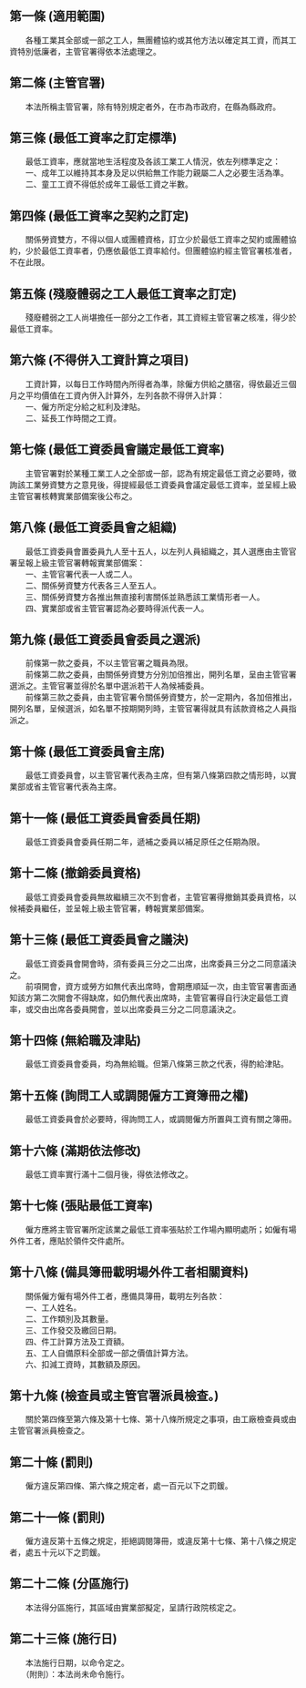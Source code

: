 第一條 (適用範圍)
-----------------
　　各種工業其全部或一部之工人，無團體協約或其他方法以確定其工資，而其工資特別低廉者，主管官署得依本法處理之。  


第二條 (主管官署)
-----------------
　　本法所稱主管官署，除有特別規定者外，在市為市政府，在縣為縣政府。  


第三條 (最低工資率之訂定標準)
-----------------------------
　　最低工資率，應就當地生活程度及各該工業工人情況，依左列標準定之：  
　　一、成年工以維持其本身及足以供給無工作能力親屬二人之必要生活為準。  
　　二、童工工資不得低於成年工最低工資之半數。  


第四條 (最低工資率之契約之訂定)
-------------------------------
　　關係勞資雙方，不得以個人或團體資格，訂立少於最低工資率之契約或團體協約，少於最低工資率者，仍應依最低工資率給付。但團體協約經主管官署核准者，不在此限。  


第五條 (殘廢體弱之工人最低工資率之訂定)
---------------------------------------
　　殘廢體弱之工人尚堪擔任一部分之工作者，其工資經主管官署之核准，得少於最低工資率。  


第六條 (不得併入工資計算之項目)
-------------------------------
　　工資計算，以每日工作時間內所得者為準，除僱方供給之膳宿，得依最近三個月之平均價值在工資內併入計算外，左列各款不得併入計算：  
　　一、僱方所定分給之紅利及津貼。  
　　二、延長工作時間之工資。  


第七條 (最低工資委員會議定最低工資率)
-------------------------------------
　　主管官署對於某種工業工人之全部或一部，認為有規定最低工資之必要時，徵詢該工業勞資雙方之意見後，得提經最低工資委員會議定最低工資率，並呈經上級主管官署核轉實業部備案後公布之。  


第八條 (最低工資委員會之組織)
-----------------------------
　　最低工資委員會置委員九人至十五人，以左列人員組織之，其人選應由主管官署呈報上級主管官署轉報實業部備案：  
　　一、主管官署代表一人或二人。  
　　二、關係勞資雙方代表各三人至五人。  
　　三、關係勞資雙方各推出無直接利害關係並熟悉該工業情形者一人。  
　　四、實業部或省主管官署認為必要時得派代表一人。  


第九條 (最低工資委員會委員之選派)
---------------------------------
　　前條第一款之委員，不以主管官署之職員為限。  
　　前條第二款之委員，由關係勞資雙方分別加倍推出，開列名單，呈由主管官署選派之。主管官署並得於名單中選派若干人為候補委員。  
　　前條第三款之委員，由主管官署令關係勞資雙方，於一定期內，各加倍推出，開列名單，呈候選派，如名單不按期開列時，主管官署得就具有該款資格之人員指派之。  


第十條 (最低工資委員會主席)
---------------------------
　　最低工資委員會，以主管官署代表為主席，但有第八條第四款之情形時，以實業部或省主管官署代表為主席。  


第十一條 (最低工資委員會委員任期)
---------------------------------
　　最低工資委員會委員任期二年，遞補之委員以補足原任之任期為限。  


第十二條 (撤銷委員資格)
-----------------------
　　最低工資委員會委員無故繼續三次不到會者，主管官署得撤銷其委員資格，以候補委員繼任，並呈報上級主管官署，轉報實業部備案。  


第十三條 (最低工資委員會之議決)
-------------------------------
　　最低工資委員會開會時，須有委員三分之二出席，出席委員三分之二同意議決之。  
　　前項開會，資方或勞方如無代表出席時，會期應順延一次，由主管官署書面通知該方第二次開會不得缺席，如仍無代表出席時，主管官署得自行決定最低工資率，或交由出席各委員開會，並以出席委員三分之二同意議決之。  


第十四條 (無給職及津貼)
-----------------------
　　最低工資委員會委員，均為無給職。但第八條第三款之代表，得酌給津貼。  


第十五條 (詢問工人或調閱僱方工資簿冊之權)
-----------------------------------------
　　最低工資委員會於必要時，得詢問工人，或調閱僱方所置與工資有關之簿冊。  


第十六條 (滿期依法修改)
-----------------------
　　最低工資率實行滿十二個月後，得依法修改之。  


第十七條 (張貼最低工資率)
-------------------------
　　僱方應將主管官署所定該業之最低工資率張貼於工作場內顯明處所；如僱有場外件工者，應貼於領件交件處所。  


第十八條 (備具簿冊載明場外件工者相關資料)
-----------------------------------------
　　關係僱方僱有場外件工者，應備具簿冊，載明左列各款：  
　　一、工人姓名。  
　　二、工作類別及其數量。  
　　三、工作發交及繳回日期。  
　　四、件工計算方法及工資額。  
　　五、工人自備原料全部或一部之價值計算方法。  
　　六、扣減工資時，其數額及原因。  


第十九條 (檢查員或主管官署派員檢查。)
-------------------------------------
　　關於第四條至第六條及第十七條、第十八條所規定之事項，由工廠檢查員或由主管官署派員檢查之。  


第二十條 (罰則)
---------------
　　僱方違反第四條、第六條之規定者，處一百元以下之罰鍰。  


第二十一條 (罰則)
-----------------
　　僱方違反第十五條之規定，拒絕調閱簿冊，或違反第十七條、第十八條之規定者，處五十元以下之罰鍰。  


第二十二條 (分區施行)
---------------------
　　本法得分區施行，其區域由實業部擬定，呈請行政院核定之。  


第二十三條 (施行日)
-------------------
　　本法施行日期，以命令定之。  
　　（附則）：本法尚未命令施行。